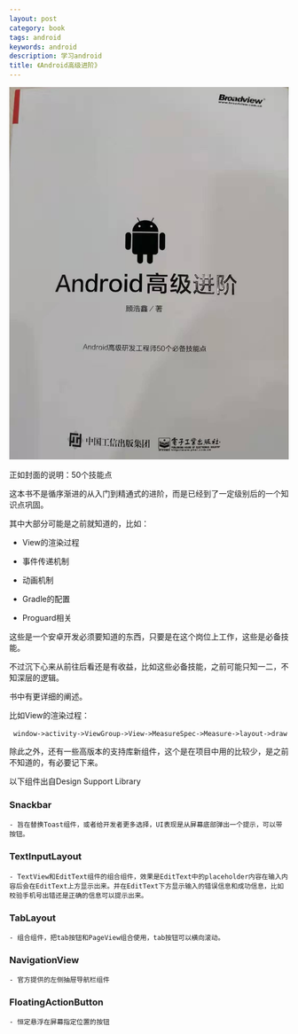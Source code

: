 ```yaml
---
layout: post
category: book
tags: android
keywords: android
description: 学习android
title: 《Android高级进阶》
---
```


![img](/images/android_high_level.jpeg)

正如封面的说明：50个技能点

这本书不是循序渐进的从入门到精通式的进阶，而是已经到了一定级别后的一个知识点巩固。

其中大部分可能是之前就知道的，比如：

* View的渲染过程

* 事件传递机制

* 动画机制

* Gradle的配置

* Proguard相关

这些是一个安卓开发必须要知道的东西，只要是在这个岗位上工作，这些是必备技能。

不过沉下心来从前往后看还是有收益，比如这些必备技能，之前可能只知一二，不知深层的逻辑。

书中有更详细的阐述。

比如View的渲染过程：

``` window->activity->ViewGroup->View->MeasureSpec->Measure->layout->draw```

除此之外，还有一些高版本的支持库新组件，这个是在项目中用的比较少，是之前不知道的，有必要记下来。

以下组件出自Design Support Library

### Snackbar
	
	- 旨在替换Toast组件，或者给开发者更多选择，UI表现是从屏幕底部弹出一个提示，可以带按钮。

### TextInputLayout

	- TextView和EditText组件的组合组件，效果是EditText中的placeholder内容在输入内容后会在EditText上方显示出来。并在EditText下方显示输入的错误信息和成功信息，比如校验手机号出错还是正确的信息可以提示出来。

### TabLayout

	- 组合组件，把tab按钮和PageView组合使用，tab按钮可以横向滚动。

### NavigationView

	- 官方提供的左侧抽屉导航栏组件

### FloatingActionButton
	
	- 恒定悬浮在屏幕指定位置的按钮




